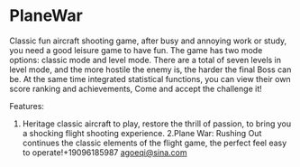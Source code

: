 # PlaneWar
Classic fun aircraft shooting game, after busy and annoying work or study, you need a good leisure game to have fun. The game has two mode options: classic mode and level mode. There are a total of seven levels in level mode, and the more hostile the enemy is, the harder the final Boss can be. At the same time integrated statistical functions, you can view their own score ranking and achievements, Come and accept the challenge it!

Features:
1. Heritage classic aircraft to play, restore the thrill of passion, to bring you a shocking flight shooting experience.
2.Plane War: Rushing Out continues the classic elements of the flight game, the perfect feel easy to operate!+19096185987 agoeqi@sina.com
